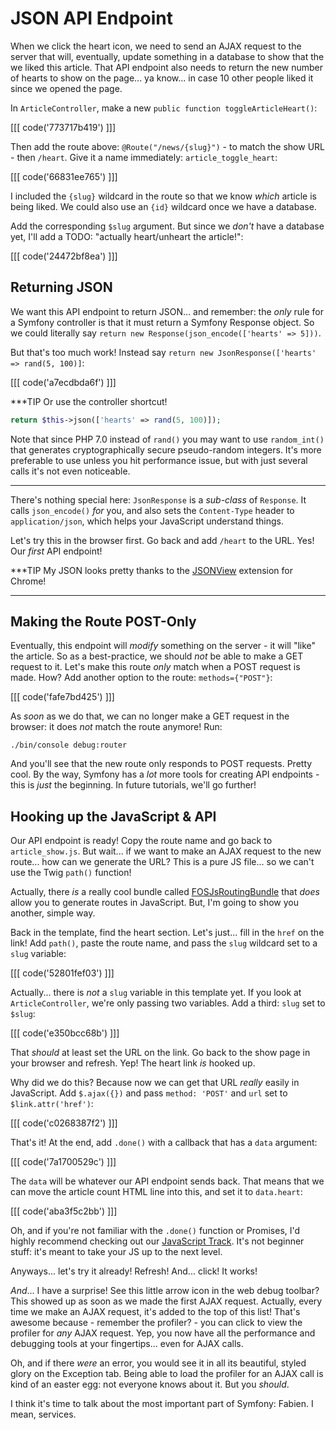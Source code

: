 # JSON API Endpoint

When we click the heart icon, we need to send an AJAX request to the server that will,
eventually, update something in a database to show that the we liked this article.
That API endpoint also needs to return the new number of hearts to show on the page...
ya know... in case 10 other people liked it since we opened the page.

In `ArticleController`, make a new `public function toggleArticleHeart()`:

[[[ code('773717b419') ]]]

Then add the route above: `@Route("/news/{slug}")` - to match the show URL - then
`/heart`. Give it a name immediately: `article_toggle_heart`:

[[[ code('66831ee765') ]]]

I included the `{slug}` wildcard in the route so that we know *which* article is
being liked. We could also use an `{id}` wildcard once we have a database.

Add the corresponding `$slug` argument. But since we *don't* have a database yet,
I'll add a TODO: "actually heart/unheart the article!":

[[[ code('24472bf8ea') ]]]

## Returning JSON

We want this API endpoint to return JSON... and remember: the *only* rule for
a Symfony controller is that it must return a Symfony Response object. So we could
literally say `return new Response(json_encode(['hearts' => 5]))`.

But that's too much work! Instead say `return new JsonResponse(['hearts' => rand(5, 100)]`:

[[[ code('a7ecdbda6f') ]]]

***TIP
Or use the controller shortcut!

```php
return $this->json(['hearts' => rand(5, 100)]);
```

Note that since PHP 7.0 instead of `rand()` you may want to use `random_int()` that
generates cryptographically secure pseudo-random integers. It's more preferable to use
unless you hit performance issue, but with just several calls it's not even noticeable.
***

There's nothing special here: `JsonResponse` is a *sub-class* of `Response`. It calls
`json_encode()` *for* you, and also sets the `Content-Type` header to `application/json`,
which helps your JavaScript understand things.

Let's try this in the browser first. Go back and add `/heart` to the URL. Yes! Our
*first* API endpoint!

***TIP
My JSON looks pretty thanks to the [JSONView][json_view] extension for Chrome!
***

## Making the Route POST-Only

Eventually, this endpoint will *modify* something on the server - it will "like"
the article. So as a best-practice, we should *not* be able to make a GET request
to it. Let's make this route *only* match when a POST request is made. How? Add
another option to the route: `methods={"POST"}`:

[[[ code('fafe7bd425') ]]]

As *soon* as we do that, we can no longer make a GET request in the browser: it
does *not* match the route anymore! Run:

```terminal
./bin/console debug:router
```

And you'll see that the new route only responds to POST requests. Pretty cool. By
the way, Symfony has a *lot* more tools for creating API endpoints - this is *just*
the beginning. In future tutorials, we'll go further!

## Hooking up the JavaScript & API

Our API endpoint is ready! Copy the route name and go back to `article_show.js`.
But wait... if we want to make an AJAX request to the new route... how can we generate
the URL? This is a pure JS file... so we can't use the Twig `path()` function!

Actually, there *is* a really cool bundle called [FOSJsRoutingBundle][fos_js_routing_bundle]
that *does* allow you to generate routes in JavaScript. But, I'm going to show you
another, simple way.

Back in the template, find the heart section. Let's just... fill in the `href` on
the link! Add `path()`, paste the route name, and pass the `slug` wildcard set to
a `slug` variable:

[[[ code('52801fef03') ]]]

Actually... there is *not* a `slug` variable in this template yet. If you look
at `ArticleController`, we're only passing two variables. Add a third: `slug`
set to `$slug`:

[[[ code('e350bcc68b') ]]]

That *should* at least set the URL on the link. Go back to the show page in your
browser and refresh. Yep! The heart link *is* hooked up.

Why did we do this? Because now we can get that URL *really* easily in JavaScript.
Add `$.ajax({})` and pass `method: 'POST'` and `url` set to `$link.attr('href')`:

[[[ code('c0268387f2') ]]]

That's it! At the end, add `.done()` with a callback that has a `data` argument:

[[[ code('7a1700529c') ]]]

The `data` will be whatever our API endpoint sends back. That means that we can move
the article count HTML line into this, and set it to `data.heart`:

[[[ code('aba3f5c2bb') ]]]

Oh, and if you're not familiar with the `.done()` function or Promises, I'd highly
recommend checking out our [JavaScript Track][javascript_track]. It's not beginner
stuff: it's meant to take your JS up to the next level.

Anyways... let's try it already! Refresh! And... click! It works!

*And*... I have a surprise! See this little arrow icon in the web debug toolbar?
This showed up as soon as we made the first AJAX request. Actually, every time we
make an AJAX request, it's added to the top of this list! That's awesome because -
remember the profiler? - you can click to view the profiler for *any* AJAX request.
Yep, you now have all the performance and debugging tools at your fingertips... even
for AJAX calls.

Oh, and if there *were* an error, you would see it in all its beautiful, styled glory
on the Exception tab. Being able to load the profiler for an AJAX call is kind of
an easter egg: not everyone knows about it. But you *should*.

I think it's time to talk about the most important part of Symfony: Fabien. I mean,
services.


[json_view]: https://chrome.google.com/webstore/detail/jsonview/chklaanhfefbnpoihckbnefhakgolnmc?hl=en
[fos_js_routing_bundle]: https://github.com/FriendsOfSymfony/FOSJsRoutingBundle
[javascript_track]: https://knpuniversity.com/tracks/javascript#modern-javascript
